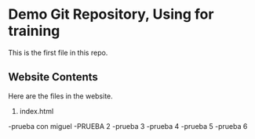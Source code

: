 # Demo Git Repository, Using for training

This is the first file in this repo.

## Website Contents

Here are the files in the website.

1. index.html


-prueba con miguel
-PRUEBA 2
-prueba 3
-prueba 4
-prueba 5
-prueba 6
